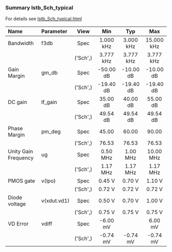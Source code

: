 ### Summary lstb_Sch_typical

For details see <a href='lstb_Sch_typical.html'>lstb_Sch_typical.html</a>

|**Name**|**Parameter**|**View**|**Min** | **Typ** | **Max**|
|:---|:---|:---:|:---:|:---:|:---:|
|Bandwidth|f3db | Spec | 1.000 kHz | 3.000 kHz | 15.000 kHz |
| | | ('Sch',)|3.777 kHz | 3.777 kHz | 3.777 kHz |
|Gain Margin|gm\_db | Spec | -50.00 dB | -10.00 dB | -10.00 dB |
| | | ('Sch',)|-19.40 dB | -19.40 dB | -19.40 dB |
|DC gain|lf\_gain | Spec | 35.00 dB | 40.00 dB | 55.00 dB |
| | | ('Sch',)|49.54 dB | 49.54 dB | 49.54 dB |
|Phase Margin|pm\_deg | Spec | 45.00  | 60.00  | 90.00  |
| | | ('Sch',)|76.53  | 76.53  | 76.53  |
|Unity Gain Frequency|ug | Spec | 0.50 MHz | 1.00 MHz | 10.00 MHz |
| | | ('Sch',)|1.17 MHz | 1.17 MHz | 1.17 MHz |
|PMOS gate|v(lpo) | Spec | 0.45 V | 0.70 V | 1.10 V |
| | | ('Sch',)|0.72 V | 0.72 V | 0.72 V |
|Diode voltage|v(xdut.vd1) | Spec | 0.50 V | 0.70 V | 1.00 V |
| | | ('Sch',)|0.75 V | 0.75 V | 0.75 V |
|VD Error|vdiff | Spec | -6.00 mV |  | 6.00 mV |
| | | ('Sch',)|-0.74 mV | -0.74 mV | -0.74 mV |
